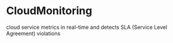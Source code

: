 # CloudMonitoring
cloud service metrics in real-time and detects SLA (Service Level Agreement) violations
